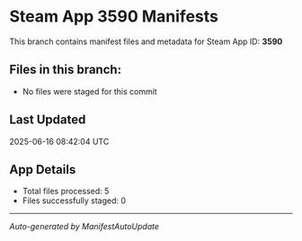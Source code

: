 # Steam App 3590 Manifests

This branch contains manifest files and metadata for Steam App ID: **3590**

## Files in this branch:
- No files were staged for this commit

## Last Updated
2025-06-16 08:42:04 UTC

## App Details
- Total files processed: 5
- Files successfully staged: 0

---
*Auto-generated by ManifestAutoUpdate*
